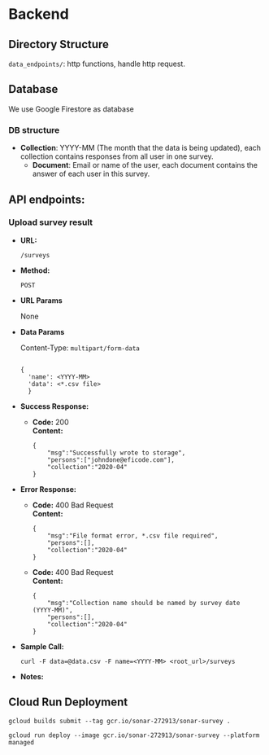 # Backend 
## Directory Structure

`data_endpoints/`: http functions, handle http request.
## Database
We use Google Firestore as database

### DB structure
- **Collection**: YYYY-MM (The month that the data is being updated), each collection contains responses from all user in one survey.
    - **Document**: Email or name of the user, each document contains the answer of each user in this survey.

## API endpoints:
### Upload survey result
* **URL:** 
    
    `/surveys`

* **Method:**
    
     `POST` 
  
*  **URL Params**

    None

* **Data Params**

    Content-Type: `multipart/form-data`

    ```
    
    {
      'name': <YYYY-MM>
      'data': <*.csv file>
      }
    
    ```

* **Success Response:**


  * **Code:** 200 <br />
    **Content:** 
    ```
    {
        "msg":"Successfully wrote to storage",
        "persons":["johndone@eficode.com"],
        "collection":"2020-04"
    }
    ````
 
* **Error Response:**

  * **Code:** 400 Bad Request <br />
    **Content:** 
    ```
    {
        "msg":"File format error, *.csv file required",
        "persons":[],
        "collection":"2020-04"
    }
    ```
  * **Code:** 400 Bad Request <br />
    **Content:** 
    ```
    {
        "msg":"Collection name should be named by survey date (YYYY-MM)",
        "persons":[],
        "collection":"2020-04"
    }
    ```

* **Sample Call:**

  `curl -F data=@data.csv -F name=<YYYY-MM> <root_url>/surveys`

* **Notes:**

## Cloud Run Deployment
  `gcloud builds submit --tag gcr.io/sonar-272913/sonar-survey .`

  `gcloud run deploy --image gcr.io/sonar-272913/sonar-survey --platform managed`